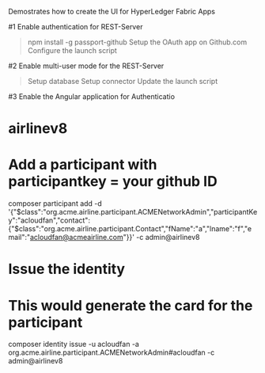 Demostrates how to create the UI for HyperLedger Fabric Apps



#1 Enable authentication for REST-Server
> npm install -g passport-github
> Setup the OAuth app on Github.com
> Configure the launch script

#2 Enable multi-user mode for the REST-Server
> Setup database
> Setup connector
> Update the launch script

#3 Enable the Angular application for Authenticatio



# airlinev8
# Add a participant with participantkey = your github ID
composer participant add -d '{"$class":"org.acme.airline.participant.ACMENetworkAdmin","participantKey":"acloudfan","contact":{"$class":"org.acme.airline.participant.Contact","fName":"a","lname":"f","email":"acloudfan@acmeairline.com"}}' -c admin@airlinev8

# Issue the identity
# This would generate the card for the participant
composer identity issue -u acloudfan  -a org.acme.airline.participant.ACMENetworkAdmin#acloudfan -c admin@airlinev8
